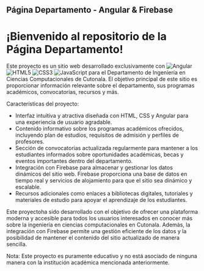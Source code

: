 ## Página Departamento - Angular & Firebase
# ¡Bienvenido al repositorio de la Página Departamento!

Este proyecto es un sitio web desarrollado exclusivamente con ![Angular](https://img.shields.io/badge/angular-%23DD0031.svg?style=for-the-badge&logo=angular&logoColor=white) ![HTML5](https://img.shields.io/badge/html5-%23E34F26.svg?style=for-the-badge&logo=html5&logoColor=white) ![CSS3](https://img.shields.io/badge/css3-%231572B6.svg?style=for-the-badge&logo=css3&logoColor=white) ![JavaScript](https://img.shields.io/badge/javascript-%23323330.svg?style=for-the-badge&logo=javascript&logoColor=%23F7DF1E) para el Departamento de Ingeniería en Ciencias Computacionales de Cutonala. El objetivo principal de este sitio es proporcionar información relevante sobre el departamento, sus programas académicos, convocatorias, recursos y más.

Características del proyecto:

- Interfaz intuitiva y atractiva diseñada con HTML, CSS y Angular para una experiencia de usuario agradable.
- Contenido informativo sobre los programas académicos ofrecidos, incluyendo plan de estudios, requisitos de admisión y perfiles de profesores.
- Sección de convocatorias actualizada regularmente para mantener a los estudiantes informados sobre oportunidades académicas, becas y eventos importantes dentro del departamento.
- Integración con Firebase para almacenar y gestionar los datos dinámicos del sitio web. Firebase proporciona una base de datos en tiempo real y servicios de alojamiento para que el sitio sea dinámico y escalable.
- Recursos adicionales como enlaces a bibliotecas digitales, tutoriales y materiales de estudio para apoyar el aprendizaje de los estudiantes.

Este proyectoha sido desarrollado con el objetivo de ofrecer una plataforma moderna y accesible para todos los usuarios interesados en conocer más sobre la ingeniería en ciencias computacionales en Cutonala. Además, la integración con Firebase permite una gestión eficiente de los datos y la posibilidad de mantener el contenido del sitio actualizado de manera sencilla.

Nota: Este proyecto es puramente educativo y no está asociado de ninguna manera con la institución académica mencionada anteriormente.
